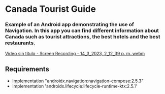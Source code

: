 # Canada Tourist Guide 

### Example of an Android app demonstrating the use of Navigation. In this app you can find different information about Canada such as tourist attractions, the best hotels and the best restaurants.

[Vídeo sin título - Screen Recording - 14_3_2023, 2_12_39 p. m..webm](https://user-images.githubusercontent.com/123415126/225124444-02310497-554f-46ed-8606-626ba3547115.webm)


## Requirements

* implementation "androidx.navigation:navigation-compose:2.5.3"
* implementation 'androidx.lifecycle:lifecycle-runtime-ktx:2.5.1'







 









